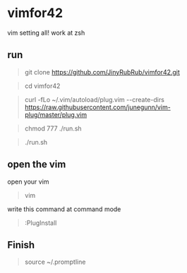 # vimfor42
vim setting all!
work at zsh

## run
> git clone https://github.com/JinyRubRub/vimfor42.git

> cd vimfor42

> curl -fLo ~/.vim/autoload/plug.vim --create-dirs https://raw.githubusercontent.com/junegunn/vim-plug/master/plug.vim

> chmod 777 ./run.sh

> ./run.sh


## open the vim
open your vim
> vim

write this command at command mode
> :PlugInstall

## Finish
> source ~/.promptline
